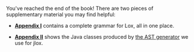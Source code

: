 You've reached the end of the book! There are two pieces of supplementary
material you may find helpful:

* **[Appendix I][]** contains a complete grammar for Lox, all in one place.

* **[Appendix II][]** shows the Java classes produced by [the AST generator][]
  we use for jlox.

[appendix i]: appendix-i.html
[appendix ii]: appendix-ii.html
[the ast generator]: representing-code.html#metaprogramming-the-trees
